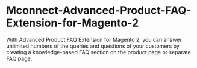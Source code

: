 # Mconnect-Advanced-Product-FAQ-Extension-for-Magento-2
With Advanced Product FAQ Extension for Magento 2, you can answer unlimited numbers of the queries and questions of your customers by creating a knowledge-based FAQ section on the product page or separate FAQ page. 
